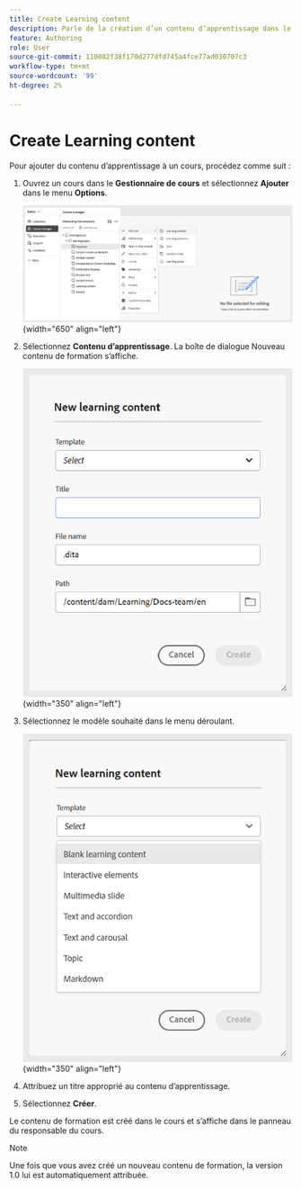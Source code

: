 ```yaml
---
title: Create Learning content
description: Parle de la création d’un contenu d’apprentissage dans le contenu d’apprentissage et de formation.
feature: Authoring
role: User
source-git-commit: 110082f38f170d277dfd745a4fce77ad030707c3
workflow-type: tm+mt
source-wordcount: '99'
ht-degree: 2%

---
```


# Create Learning content

Pour ajouter du contenu d’apprentissage à un cours, procédez comme suit :

1. Ouvrez un cours dans le **Gestionnaire de cours** et sélectionnez **Ajouter** dans le menu **Options**.

   ![](assets/workflow-learning-content.png){width="650" align="left"}

1. Sélectionnez **Contenu d’apprentissage**.
La boîte de dialogue Nouveau contenu de formation s’affiche.

   ![](assets/learning-content-dialog.png){width="350" align="left"}

1. Sélectionnez le modèle souhaité dans le menu déroulant.

   ![](assets/template-types-lc.png){width="350" align="left"}

1. Attribuez un titre approprié au contenu d’apprentissage.
1. Sélectionnez **Créer**.

Le contenu de formation est créé dans le cours et s’affiche dans le panneau du responsable du cours.

>[!NOTE]
>
> Une fois que vous avez créé un nouveau contenu de formation, la version 1.0 lui est automatiquement attribuée.

